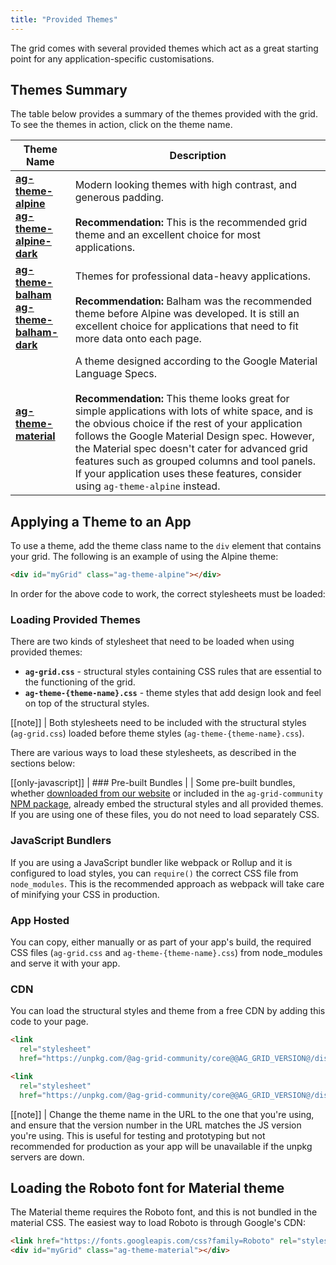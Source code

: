 ```yaml
---
title: "Provided Themes"
---
```


The grid comes with several provided themes which act as a great starting point for any application-specific customisations.

## Themes Summary

The table below provides a summary of the themes provided with the grid. To see the themes in action, click on the theme name.

| Theme Name | Description |
|------------|-------------|
| <a href="../../example.php?theme=ag-theme-alpine" target="_blank" style="whiteSpace: nowrap">**ag-theme-alpine**</a><br/><a href="../../example.php?theme=ag-theme-alpine-dark" target="_blank" style="whiteSpace: nowrap">**ag-theme-alpine-dark**</a> | Modern looking themes with high contrast, and generous padding. <br/><br/>**Recommendation:** This is the recommended grid theme and an excellent choice for most applications. |
| <a href="../../example.php?theme=ag-theme-balham" target="_blank" style="whiteSpace: nowrap">**ag-theme-balham**</a><br/><a href="../../example.php?theme=ag-theme-balham-dark" target="_blank" style="whiteSpace: nowrap">**ag-theme-balham-dark**</a> | Themes for professional data-heavy applications.<br/><br/>**Recommendation:** Balham was the recommended theme before Alpine was developed. It is still an excellent choice for applications that need to fit more data onto each page. |
| <a href="../../example.php?theme=ag-theme-material" target="_blank" style="whiteSpace: nowrap">**ag-theme-material**</a> | A theme designed according to the Google Material Language Specs.<br/><br/>**Recommendation:** This theme looks great for simple applications with lots of white space, and is the obvious choice if the rest of your application follows the Google Material Design spec. However, the Material spec doesn't cater for advanced grid features such as grouped columns and tool panels. If your application uses these features, consider using `ag-theme-alpine` instead. |

## Applying a Theme to an App

To use a theme, add the theme class name to the `div` element that contains your grid. The following is an example of using the Alpine theme:

```html
<div id="myGrid" class="ag-theme-alpine"></div>
```

In order for the above code to work, the correct stylesheets must be loaded:

### Loading Provided Themes

There are two kinds of stylesheet that need to be loaded when using provided themes:

- **`ag-grid.css`** - structural styles containing CSS rules that are essential to the functioning of the grid.
- **`ag-theme-{theme-name}.css`** - theme styles that add design look and feel on top of the structural styles.

[[note]]
| Both stylesheets need to be included with the structural styles (`ag-grid.css`) loaded before theme styles (`ag-theme-{theme-name}.css`).

There are various ways to load these stylesheets, as described in the sections below:

[[only-javascript]]
| ### Pre-built Bundles
|
| Some pre-built bundles, whether [downloaded from our website](/download/) or included in the `ag-grid-community` [NPM package](/npm/), already embed the structural styles and all provided themes. If you are using one of these files, you do not need to load separately CSS.

### JavaScript Bundlers

If you are using a JavaScript bundler like webpack or Rollup and it is configured to load styles, you can `require()` the correct CSS file from `node_modules`. This is the recommended approach as webpack will take care of minifying your CSS in production.

### App Hosted

You can copy, either manually or as part of your app's build, the required CSS files (`ag-grid.css` and `ag-theme-{theme-name}.css`) from node_modules and serve it with your app.

### CDN

You can load the structural styles and theme from a free CDN by adding this code to your page.

```html
<link
  rel="stylesheet"
  href="https://unpkg.com/@ag-grid-community/core@@AG_GRID_VERSION@/dist/styles/ag-grid.css" />

<link
  rel="stylesheet"
  href="https://unpkg.com/@ag-grid-community/core@@AG_GRID_VERSION@/dist/styles/ag-theme-alpine.css" />
```

[[note]]
| Change the theme name in the URL to the one that you're using, and ensure that the version number in the URL matches the JS version you're using. This is useful for testing and prototyping but not recommended for production as your app will be unavailable if the unpkg servers are down.

## Loading the Roboto font for Material theme

The Material theme requires the Roboto font, and this is not bundled in the material CSS. The easiest way to load Roboto is through Google's CDN:

```html
<link href="https://fonts.googleapis.com/css?family=Roboto" rel="stylesheet" />
<div id="myGrid" class="ag-theme-material"></div>
```
